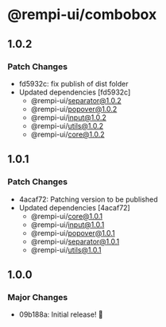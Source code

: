 # @rempi-ui/combobox

## 1.0.2

### Patch Changes

- fd5932c: fix publish of dist folder
- Updated dependencies [fd5932c]
  - @rempi-ui/separator@1.0.2
  - @rempi-ui/popover@1.0.2
  - @rempi-ui/input@1.0.2
  - @rempi-ui/utils@1.0.2
  - @rempi-ui/core@1.0.2

## 1.0.1

### Patch Changes

- 4acaf72: Patching version to be published
- Updated dependencies [4acaf72]
  - @rempi-ui/core@1.0.1
  - @rempi-ui/input@1.0.1
  - @rempi-ui/popover@1.0.1
  - @rempi-ui/separator@1.0.1
  - @rempi-ui/utils@1.0.1

## 1.0.0

### Major Changes

- 09b188a: Initial release! 🎉
